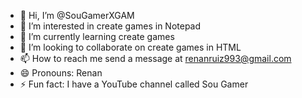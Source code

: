 - 👋 Hi, I’m @SouGamerXGAM
- 👀 I’m interested in create games in Notepad
- 🌱 I’m currently learning create games
- 💞️ I’m looking to collaborate on create games in HTML
- 📫 How to reach me send a message at renanruiz993@gmail.com
- 😄 Pronouns: Renan
- ⚡ Fun fact: I have a YouTube channel called Sou Gamer

<!---
SouGamerXGAM/SouGamerXGAM is a ✨ special ✨ repository because its `README.md` (this file) appears on your GitHub profile.
You can click the Preview link to take a look at your changes.
--->
